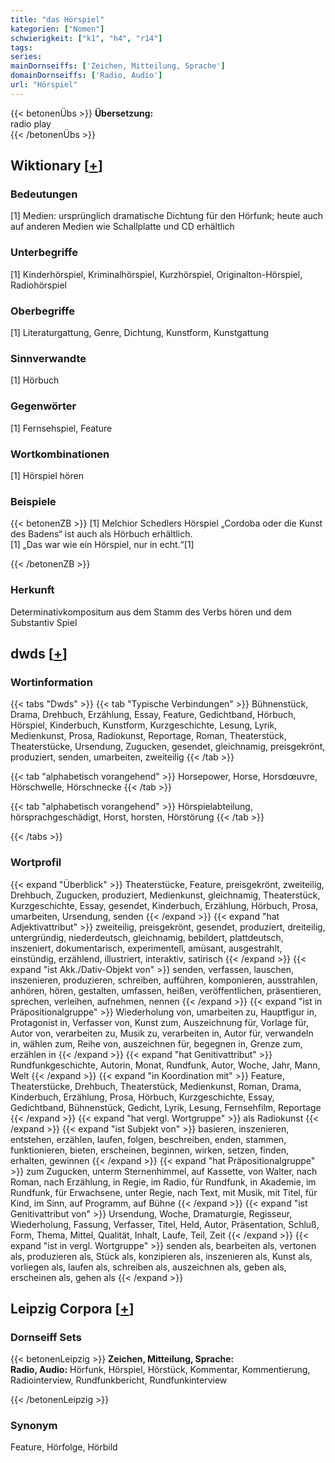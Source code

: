 ```yaml
---
title: "das Hörspiel"
kategorien: ["Nomen"]
schwierigkeit: ["k1", "h4", "r14"]
tags:
series:
mainDornseiffs: ['Zeichen, Mitteilung, Sprache']
domainDornseiffs: ['Radio, Audio']
url: "Hörspiel"
---
```


{{< betonenÜbs >}}
**Übersetzung:**  
radio play  
{{< /betonenÜbs >}}

## Wiktionary [[+](https://de.wiktionary.org/wiki/Hörspiel)]

### Bedeutungen
[1] Medien: ursprünglich dramatische Dichtung für den Hörfunk; heute auch auf anderen Medien wie Schallplatte und CD erhältlich  

### Unterbegriffe
[1] Kinderhörspiel, Kriminalhörspiel, Kurzhörspiel, Originalton-Hörspiel, Radiohörspiel  

### Oberbegriffe
[1] Literaturgattung, Genre, Dichtung, Kunstform, Kunstgattung  

### Sinnverwandte
[1] Hörbuch  

### Gegenwörter
[1] Fernsehspiel, Feature  

### Wortkombinationen
[1] Hörspiel hören  

### Beispiele
{{< betonenZB >}}
[1] Melchior Schedlers Hörspiel „Cordoba oder die Kunst des Badens“ ist auch als Hörbuch erhältlich.  
[1] „Das war wie ein Hörspiel, nur in echt.“[1]  

{{< /betonenZB >}}
### Herkunft
Determinativkompositum aus dem Stamm des Verbs hören und dem Substantiv Spiel  



## dwds [[+](https://www.dwds.de/wb/Hörspiel)]

### Wortinformation
{{< tabs "Dwds" >}}
{{< tab "Typische Verbindungen" >}}
Bühnenstück, Drama, Drehbuch, Erzählung, Essay, Feature, Gedichtband, Hörbuch, Hörspiel, Kinderbuch, Kunstform, Kurzgeschichte, Lesung, Lyrik, Medienkunst, Prosa, Radiokunst, Reportage, Roman, Theaterstück, Theaterstücke, Ursendung, Zugucken, gesendet, gleichnamig, preisgekrönt, produziert, senden, umarbeiten, zweiteilig
{{< /tab >}}

{{< tab "alphabetisch vorangehend" >}}
Horsepower, Horse, Horsdœuvre, Hörschwelle, Hörschnecke
{{< /tab >}}

{{< tab "alphabetisch vorangehend" >}}
Hörspielabteilung, hörsprachgeschädigt, Horst, horsten, Hörstörung
{{< /tab >}}

{{< /tabs >}}

### Wortprofil
{{< expand "Überblick" >}} Theaterstücke, Feature, preisgekrönt, zweiteilig, Drehbuch, Zugucken, produziert, Medienkunst, gleichnamig, Theaterstück, Kurzgeschichte, Essay, gesendet, Kinderbuch, Erzählung, Hörbuch, Prosa, umarbeiten, Ursendung, senden {{< /expand >}}
{{< expand "hat Adjektivattribut" >}} zweiteilig, preisgekrönt, gesendet, produziert, dreiteilig, untergründig, niederdeutsch, gleichnamig, bebildert, plattdeutsch, inszeniert, dokumentarisch, experimentell, amüsant, ausgestrahlt, einstündig, erzählend, illustriert, interaktiv, satirisch {{< /expand >}}
{{< expand "ist Akk./Dativ-Objekt von" >}} senden, verfassen, lauschen, inszenieren, produzieren, schreiben, aufführen, komponieren, ausstrahlen, anhören, hören, gestalten, umfassen, heißen, veröffentlichen, präsentieren, sprechen, verleihen, aufnehmen, nennen {{< /expand >}}
{{< expand "ist in Präpositionalgruppe" >}} Wiederholung von, umarbeiten zu, Hauptfigur in, Protagonist in, Verfasser von, Kunst zum, Auszeichnung für, Vorlage für, Autor von, verarbeiten zu, Musik zu, verarbeiten in, Autor für, verwandeln in, wählen zum, Reihe von, auszeichnen für, begegnen in, Grenze zum, erzählen in {{< /expand >}}
{{< expand "hat Genitivattribut" >}} Rundfunkgeschichte, Autorin, Monat, Rundfunk, Autor, Woche, Jahr, Mann, Welt {{< /expand >}}
{{< expand "in Koordination mit" >}} Feature, Theaterstücke, Drehbuch, Theaterstück, Medienkunst, Roman, Drama, Kinderbuch, Erzählung, Prosa, Hörbuch, Kurzgeschichte, Essay, Gedichtband, Bühnenstück, Gedicht, Lyrik, Lesung, Fernsehfilm, Reportage {{< /expand >}}
{{< expand "hat vergl. Wortgruppe" >}} als Radiokunst {{< /expand >}}
{{< expand "ist Subjekt von" >}} basieren, inszenieren, entstehen, erzählen, laufen, folgen, beschreiben, enden, stammen, funktionieren, bieten, erscheinen, beginnen, wirken, setzen, finden, erhalten, gewinnen {{< /expand >}}
{{< expand "hat Präpositionalgruppe" >}} zum Zugucken, unterm Sternenhimmel, auf Kassette, von Walter, nach Roman, nach Erzählung, in Regie, im Radio, für Rundfunk, in Akademie, im Rundfunk, für Erwachsene, unter Regie, nach Text, mit Musik, mit Titel, für Kind, im Sinn, auf Programm, auf Bühne {{< /expand >}}
{{< expand "ist Genitivattribut von" >}} Ursendung, Woche, Dramaturgie, Regisseur, Wiederholung, Fassung, Verfasser, Titel, Held, Autor, Präsentation, Schluß, Form, Thema, Mittel, Qualität, Inhalt, Laufe, Teil, Zeit {{< /expand >}}
{{< expand "ist in vergl. Wortgruppe" >}} senden als, bearbeiten als, vertonen als, produzieren als, Stück als, konzipieren als, inszenieren als, Kunst als, vorliegen als, laufen als, schreiben als, auszeichnen als, geben als, erscheinen als, gehen als {{< /expand >}}

## Leipzig Corpora [[+](https://corpora.uni-leipzig.de/en/res?word=Hörspiel&corpusId=deu_newscrawl-public_2018)]

### Dornseiff Sets
{{< betonenLeipzig >}}
**Zeichen, Mitteilung, Sprache:**  
**Radio, Audio:** Hörfunk, Hörspiel, Hörstück, Kommentar, Kommentierung, Radiointerview, Rundfunkbericht, Rundfunkinterview  

{{< /betonenLeipzig >}}

### Synonym
Feature, Hörfolge, Hörbild

